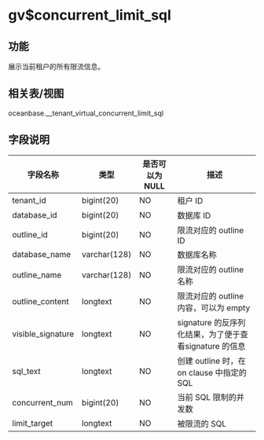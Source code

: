 gv$concurrent_limit_sql 
============================================



功能 
-----------

展示当前租户的所有限流信息。

相关表/视图 
---------------

oceanbase.__tenant_virtual_concurrent_limit_sql

字段说明 
-------------



|     **字段名称**      |     **类型**     | **是否可以为 NULL** |                **描述**                 |
|-------------------|----------------|----------------|---------------------------------------|
| tenant_id         | bigint(20)     | NO             | 租户 ID                                 |
| database_id       | bigint(20)     | NO             | 数据库 ID                                |
| outline_id        | bigint(20)     | NO             | 限流对应的 outline ID                      |
| database_name     | varchar(128)   | NO             | 数据库名称                                 |
| outline_name      | varchar(128)   | NO             | 限流对应的 outline 名称                      |
| outline_content   | longtext       | NO             | 限流对应的 outline 内容，可以为 empty            |
| visible_signature | longtext       | NO             | signature 的反序列化结果，为了便于查看signature 的信息 |
| sql_text          | longtext       | NO             | 创建 outline 时，在 on clause 中指定的 SQL     |
| concurrent_num    | bigint(20)     | NO             | 当前 SQL 限制的并发数                         |
| limit_target      | longtext       | NO             | 被限流的 SQL                              |


